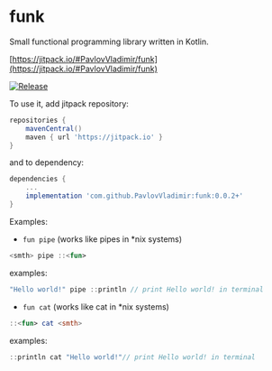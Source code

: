 # funk
Small functional programming library written in Kotlin.

[https://jitpack.io/#PavlovVladimir/funk](https://jitpack.io/#PavlovVladimir/funk)

[![Release](https://jitpack.io/v/PavlovVladimir/funk.svg)](https://jitpack.io/#PavlovVladimir/funk)

To use it, add jitpack repository:
```groovy
repositories {
    mavenCentral()
    maven { url 'https://jitpack.io' }
}
```
and to dependency:
```groovy
dependencies {
    ...
    implementation 'com.github.PavlovVladimir:funk:0.0.2+'
}
```
Examples:
- ```fun pipe```
  (works like pipes in *nix systems)
```kotlin
<smth> pipe ::<fun>
```
examples:
```kotlin
"Hello world!" pipe ::println // print Hello world! in terminal
```
- ```fun cat```
  (works like cat in *nix systems)
```kotlin
::<fun> cat <smth>
```
examples:
```kotlin
::println cat "Hello world!"// print Hello world! in terminal
```